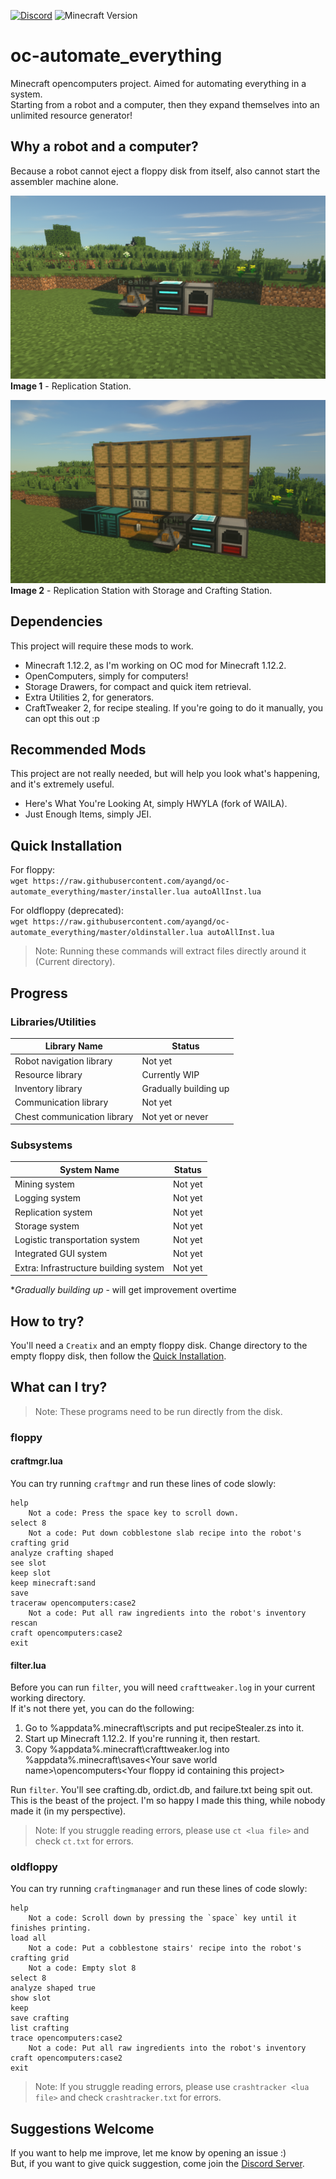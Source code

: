 [![Discord](https://img.shields.io/discord/593706016156286979.svg?color=%237289da&logo=discord&logoColor=white)](https://discord.gg/YxHGxVs) ![Minecraft Version](https://img.shields.io/badge/minecraft%20version-1.12.2-green.svg)

# oc-automate_everything
Minecraft opencomputers project. Aimed for automating everything in a system.\
Starting from a robot and a computer, then they expand themselves into an unlimited resource generator!

## Why a robot and a computer?
Because a robot cannot eject a floppy disk from itself, also cannot start the assembler machine alone.

![Replication Station](computer_minimal.png)\
**Image 1** - Replication Station.

![Full Station](computer_with_storage.png)\
**Image 2** - Replication Station with Storage and Crafting Station.

## Dependencies
This project will require these mods to work.
- Minecraft 1.12.2, as I'm working on OC mod for Minecraft 1.12.2.
- OpenComputers, simply for computers!
- Storage Drawers, for compact and quick item retrieval.
- Extra Utilities 2, for generators.
- CraftTweaker 2, for recipe stealing. If you're going to do it manually, you can opt this out :p

## Recommended Mods
This project are not really needed, but will help you look what's happening, and it's extremely useful.
- Here's What You're Looking At, simply HWYLA (fork of WAILA).
- Just Enough Items, simply JEI.

## Quick Installation
For floppy:\
```wget https://raw.githubusercontent.com/ayangd/oc-automate_everything/master/installer.lua autoAllInst.lua```

For oldfloppy (deprecated):\
```wget https://raw.githubusercontent.com/ayangd/oc-automate_everything/master/oldinstaller.lua autoAllInst.lua```

>Note: Running these commands will extract files directly around it (Current directory).

## Progress
### Libraries/Utilities
|Library Name|Status|
|-|-|
|Robot navigation library|Not yet|
|Resource library|Currently WIP|
|Inventory library|Gradually building up|
|Communication library|Not yet|
|Chest communication library|Not yet or never|

### Subsystems
|System Name|Status|
|-|-|
|Mining system|Not yet|
|Logging system|Not yet|
|Replication system|Not yet|
|Storage system|Not yet|
|Logistic transportation system|Not yet|
|Integrated GUI system|Not yet|
|Extra: Infrastructure building system|Not yet|

**Gradually building up* - will get improvement overtime

## How to try?
You'll need a `Creatix` and an empty floppy disk.
Change directory to the empty floppy disk, then follow the [Quick Installation](#quick-installation).

## What can I try?
>Note: These programs need to be run directly from the disk.

### floppy

#### craftmgr.lua
You can try running `craftmgr` and run these lines of code slowly:
```
help
    Not a code: Press the space key to scroll down.
select 8
	Not a code: Put down cobblestone slab recipe into the robot's crafting grid
analyze crafting shaped
see slot
keep slot
keep minecraft:sand
save
traceraw opencomputers:case2
	Not a code: Put all raw ingredients into the robot's inventory
rescan
craft opencomputers:case2
exit
```

#### filter.lua
Before you can run `filter`, you will need `crafttweaker.log` in your current working directory.\
If it's not there yet, you can do the following:
1. Go to %appdata%\.minecraft\scripts and put recipeStealer.zs into it.
2. Start up Minecraft 1.12.2. If you're running it, then restart.
3. Copy %appdata%\.minecraft\crafttweaker.log into %appdata%\.minecraft\saves\<Your save world name>\opencomputers\<Your floppy id containing this project>

Run `filter`. You'll see crafting.db, ordict.db, and failure.txt being spit out.\
This is the beast of the project. I'm so happy I made this thing, while nobody made it (in my perspective).

>Note: If you struggle reading errors, please use `ct <lua file>` and check `ct.txt` for errors.

### oldfloppy
You can try running `craftingmanager` and run these lines of code slowly:
```
help
    Not a code: Scroll down by pressing the `space` key until it finishes printing.
load all
    Not a code: Put a cobblestone stairs' recipe into the robot's crafting grid
    Not a code: Empty slot 8
select 8
analyze shaped true
show slot
keep
save crafting
list crafting
trace opencomputers:case2
    Not a code: Put all raw ingredients into the robot's inventory
craft opencomputers:case2
exit
```
>Note: If you struggle reading errors, please use `crashtracker <lua file>` and check `crashtracker.txt` for errors.

## Suggestions Welcome
If you want to help me improve, let me know by opening an issue :)\
But, if you want to give quick suggestion, come join the [Discord Server](https://discord.gg/YxHGxVs).
